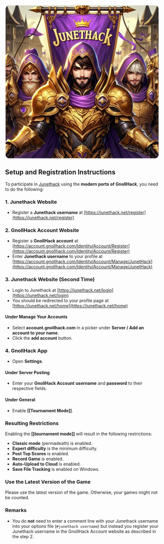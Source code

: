 ![Junethack](/uploads/JunetHack/junethack.webp)

## Setup and Registration Instructions

To participate in [Junethack](https://junethack.net/) using the **modern ports of GnollHack**, you need to do the following:

### 1. Junethack Website

- Register a **Junethack username** at [https://junethack.net/register](https://junethack.net/register)

### 2. GnollHack Account Website

- Register a **GnollHack account** at [https://account.gnollhack.com/Identity/Account/Register](https://account.gnollhack.com/Identity/Account/Register)
- Enter **Junethack username** to your profile at [https://account.gnollhack.com/Identity/Account/Manage/JunetHack](https://account.gnollhack.com/Identity/Account/Manage/JunetHack)

### 3. Junethack Website (Second Time)

- Login to Junethack at [https://junethack.net/login](https://junethack.net/login)
- You should be redirected to your profile page at [https://junethack.net/home](https://junethack.net/home)

#### Under Manage Your Accounts

- Select **account.gnollhack.com** in a picker under **Server / Add an account to your name**.
- Click the **add account** button.

### 4. GnollHack App

- Open **Settings**.

#### Under Server Posting

- Enter your **GnollHack Account** **username** and **password** to their respective fields.

#### Under General

- Enable **[[Tournament Mode]]**.

### Resulting Restrictions

Enabling the **[[tournament mode]]** will result in the following restrictions:
- **Classic mode** (permadeath) is enabled.
- **Expert difficulty** is the minimum difficulty.
- **Post Top Scores** is enabled.
- **Record Game** is enabled.
- **Auto-Upload to Cloud** is enabled.
- **Save File Tracking** is enabled on Windows.

### Use the Latest Version of the Game

Please use the latest version of the game. Otherwise, your games might not be counted.

### Remarks

- You do **not** need to enter a comment line with your Junethack username into your options file (`#junethack username`) but instead you register your Junethack username in the GnollHack Account website as described in the step 2. 
